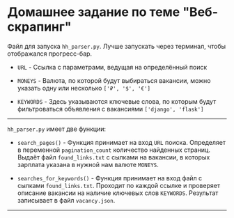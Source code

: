 # Домашнее задание по теме "Веб-скрапинг"

Файл для запуска `hh_parser.py`.
Лучше запускать через терминал, чтобы отображался прогресс-бар.

- `URL` - Ссылка с параметрами, ведущая на определённый поиск

- `MONEYS` - Валюта, по которой будут выбираться вакансии, можно указать одну или несколько `['₽', '$', '€']`

- `KEYWORDS` - Здесь указываются ключевые слова, по которым будут фильтроваться объявления с вакансиями `['django', 'flask']`

***

`hh_parser.py` имеет две функции:

- `search_pages()` - Функция принимает на вход `URL` поиска. Определяет в переменной `pagination_count` количество найденных страниц.
Выдаёт файл `found_links.txt` с сылками на вакансии, в которых зарплата указана в нужной нам валюте `MONEYS`.

- `searches_for_keywords()` - Функция принимает на вход файл с сылками `found_links.txt`.
Проходит по каждой ссылке и проверяет описание вакансии на наличие ключевых слов `KEYWORDS`.
Результат записывает в файл `vacancy.json`.
***